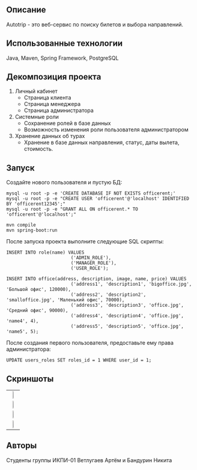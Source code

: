 ## Описание
Autotrip - это веб-сервис по поиску билетов и выбора направлений.

## Использованные технологии
Java, Maven, Spring Framework, PostgreSQL

## Декомпозиция проекта
1. Личный кабинет
   * Страница клиента
   * Страница менеджера
   * Страница администратора
2. Системные роли
   * Сохранение ролей в базе данных
   * Возможность изменения роли пользователя администратором
3. Хранение данных об турах
   * Хранение в базе данных направления, статус, даты вылета, стоимость.

## Запуск
Создайте нового пользователя и пустую БД:
```mysql
mysql -u root -p -e 'CREATE DATABASE IF NOT EXISTS officerent;'
mysql -u root -p -e "CREATE USER 'officerent'@'localhost' IDENTIFIED BY 'officerent12345';"
mysql -u root -p -e "GRANT ALL ON officerent.* TO 'officerent'@'localhost';"
```
```
mvn compile
mvn spring-boot:run
```
После запуска проекта выполните следующие SQL скрипты:
```mysql
INSERT INTO role(name) VALUES
                        ('ADMIN_ROLE'),
                        ('MANAGER_ROLE'),
                        ('USER_ROLE');
                        
INSERT INTO office(address, description, image, name, price) VALUES
                        ('address1', 'description1', 'bigoffice.jpg', 'Большой офис', 120000),
                        ('address2', 'description2', 'smalloffice.jpg', 'Маленький офис', 70000),
                        ('address3', 'description3', 'office.jpg', 'Средний офис', 90000),
                        ('address4', 'description4', 'office.jpg', 'name4', 4),
                        ('address5', 'description5', 'office.jpg', 'name5', 5);
```
После создания первого пользователя, предоставьте ему права администратора:
```mysql
UPDATE users_roles SET roles_id = 1 WHERE user_id = 1;
```

## Скриншоты

<table>
    <tr>
        <td>
              <div align="center"><img src="https://github.com/Artemson/Autotrip_Spring_Java/tree/main/src/main/resources/static/img/begin.png" width="40%"></div>
        </td>
          </tr>
      <tr>
        <td>
            <div align="center"><img src="https://github.com/Artemson/Autotrip_Spring_Java/tree/main/src/main/resources/static/img/login.png" width="40%"></div>
        </td>
      </tr>
      <tr>
          <td>
            <div align="center"><img src="https://github.com/Artemson/Autotrip_Spring_Java/tree/main/src/main/resources/static/img/home.png" width="40%"></div>
        </td>
    </tr>
    <tr>
          <td>
            <div align="center"><img src="https://github.com/Artemson/Autotrip_Spring_Java/src/main/resources/static/img/add_trip.png" width="40%"></div>
        </td>
    </tr>
</table>


## Авторы
Студенты группы ИКПИ-01 Ветлугаев Артём и Бандурин Никита
